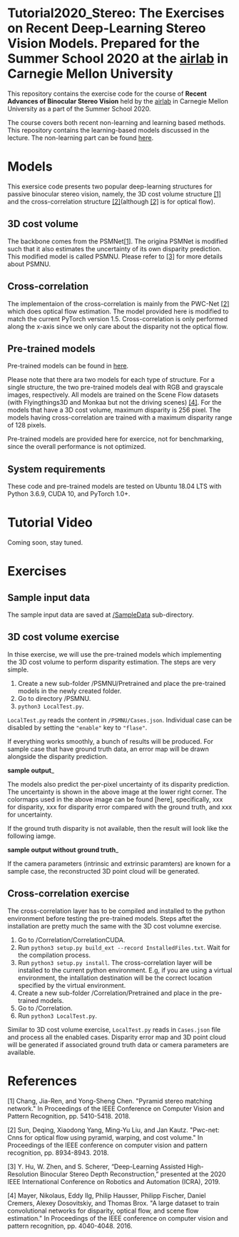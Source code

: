 # Tutorial2020_Stereo: The Exercises on Recent Deep-Learning Stereo Vision Models. Prepared for the Summer School 2020 at the [airlab][airlabss] in Carnegie Mellon University

[airlabss]: https://theairlab.org/summer2020

This repository contains the exercise code for the course of __Recent Advances of Binocular Stereo Vision__ held by the [airlab][airlabss] in Carnegie Mellon University as a part of the Summer School 2020. 

The course covers both recent non-learning and learning based methods. This repository contains the learning-based models discussed in the lecture. The non-learning part can be found [here](http://github.com).

# Models

This exersice code presents two popular deep-learning structures for passive binocular stereo vision, namely, the 3D cost volume structure [[1]](#PSMNet) and the cross-correlation structure [[2]](#PWCNet)(although [[2]](#PWCNet) is for optical flow).

## 3D cost volume

The backbone comes from the PSMNet[[1]](#PSMNet). The origina PSMNet is modified such that it also estimates the uncertainty of its own disparity prediction. This modified model is called PSMNU. Please refer to [[3]](#PSMNU) for more details about PSMNU. 

## Cross-correlation

The implementaion of the cross-correlation is mainly from the PWC-Net [[2]](#PWCNet) which does optical flow estimation. The model provided here is modified to match the current PyTorch version 1.5. Cross-correlation is only performed along the x-axis since we only care about the disparity not the optical flow.

## Pre-trained models

Pre-trained models can be found in [here](https://drive.google.com/drive/folders/1y0iGPGRdhwhW0lnLap4zJC15RuUkmk0b?usp=sharing).

Please note that there ara two models for each type of structure. For a single structure, the two pre-trained models deal with RGB and grayscale images, respectively. All models are trained on the Scene Flow datasets (with Flyingthings3D and Monkaa but not the driving scenes) [[4]](#SceneFlow). For the models that have a 3D cost volume, maximum disparity is 256 pixel. The models having cross-correlation are trained with a maximum disparity range of 128 pixels. 

Pre-trained models are provided here for exercice, not for benchmarking, since the overall performance is not optimized.

## System requirements

These code and pre-trained models are tested on Ubuntu 18.04 LTS with Python 3.6.9, CUDA 10, and PyTorch 1.0+.

# Tutorial Video

Coming soon, stay tuned.

# Exercises
## Sample input data

The sample input data are saved at [/SampleData](/SampleData) sub-directory. 

## 3D cost volume exercise
In thise exercise, we will use the pre-trained models which implementing the 3D cost volume to perform disparity estimation. The steps are very simple.

1. Create a new sub-folder /PSMNU/Pretrained and place the pre-trained models in the newly created folder.
2. Go to directory /PSMNU.
3. `python3 LocalTest.py`.

`LocalTest.py` reads the content in `/PSMNU/Cases.json`. Individual case can be disabled by setting the `"enable"` key to `"flase"`.

If everything works smoothly, a bunch of results will be produced. For sample case that have ground truth data, an error map will be drawn alongside the disparity prediction.

__sample output___

The models also predict the per-pixel uncertainty of its disparity prediction. The uncertainty is shown in the above image at the lower right corner. The colormaps used in the above image can be found [here], specifically, xxx for disparity, xxx for disparity error compared with the ground truth, and xxx for uncertainty. 

If the ground truth disparity is not available, then the result will look like the following iamge.

__sample output without ground truth___

If the camera parameters (intrinsic and extrinsic paramters) are known for a sample case, the reconstructed 3D point cloud will be generated.

## Cross-correlation exercise

The cross-correlation layer has to be compiled and installed to the python environment before testing the pre-trained models. Steps aftet the installation are pretty much the same with the 3D cost volumne exercise.

1. Go to /Correlation/CorrelationCUDA.
2. Run `python3 setup.py build_ext --record InstalledFiles.txt`. Wait for the compilation process.
3. Run `python3 setup.py install`. The cross-correlation layer will be installed to the current python environment. E.g, if you are using a virtual environment, the intallation destination will be the correct location specified by the virtual environment.
4. Create a new sub-folder /Correlation/Pretrained and place in the pre-trained models.
5. Go to /Correlation.
6. Run `python3 LocalTest.py`.

Similar to 3D cost volume exercise, `LocalTest.py` reads in `Cases.json` file and process all the enabled cases. Disparity error map and 3D point cloud will be generated if associated ground truth data or camera parameters are available.

# References
<a id="PSMNet">[1]</a> Chang, Jia-Ren, and Yong-Sheng Chen. "Pyramid stereo matching network." In Proceedings of the IEEE Conference on Computer Vision and Pattern Recognition, pp. 5410-5418. 2018.

<a id="PWCNet">[2]</a> Sun, Deqing, Xiaodong Yang, Ming-Yu Liu, and Jan Kautz. "Pwc-net: Cnns for optical flow using pyramid, warping, and cost volume." In Proceedings of the IEEE conference on computer vision and pattern recognition, pp. 8934-8943. 2018.

<a id="PSMNU">[3]</a> Y. Hu, W. Zhen, and S. Scherer, “Deep-Learning Assisted High-Resolution Binocular Stereo Depth Reconstruction,” presented at the 2020 IEEE International Conference on Robotics and Automation (ICRA), 2019.

<a id="SceneFlow">[4]</a> Mayer, Nikolaus, Eddy Ilg, Philip Hausser, Philipp Fischer, Daniel Cremers, Alexey Dosovitskiy, and Thomas Brox. "A large dataset to train convolutional networks for disparity, optical flow, and scene flow estimation." In Proceedings of the IEEE conference on computer vision and pattern recognition, pp. 4040-4048. 2016.
